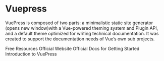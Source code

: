 # Vuepress

VuePress is composed of two parts: a minimalistic static site generator (opens new window)with a Vue-powered theming system and Plugin API, and a default theme optimized for writing technical documentation. It was created to support the documentation needs of Vue’s own sub projects.

<ResourceGroupTitle>Free Resources</ResourceGroupTitle>
<BadgeLink colorScheme='blue' badgeText='Website' href='https://vuepress.vuejs.org/'>Official Website</BadgeLink>
<BadgeLink colorScheme='blue' badgeText='Docs' href='https://vuepress.vuejs.org/guide/getting-started.html'>Official Docs for Getting Started</BadgeLink>
<BadgeLink colorScheme='purple' badgeText='Watch' href='https://www.youtube.com/watch?v=lIv1ItUzktc'>Introduction to VuePress</BadgeLink>
